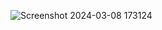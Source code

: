 ![Screenshot 2024-03-08 173124](https://github.com/NikolaAleksic1996/microservices/assets/33843712/b4814a06-8bff-49a6-a094-9197dfebde91)
